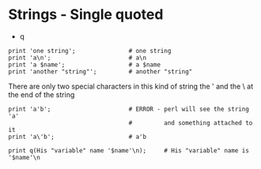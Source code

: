 # Strings - Single quoted

* q

```
print 'one string';               # one string
print 'a\n';                      # a\n
print 'a $name';                  # a $name
print 'another "string"';         # another "string"
```

There are only two special characters in this kind of string the '
and the \ at the end of the string

```
print 'a'b';                      # ERROR - perl will see the string 'a'
                                  #         and something attached to it
print 'a\'b';                     # a'b

print q(His "variable" name '$name'\n);     # His "variable" name is '$name'\n
```




